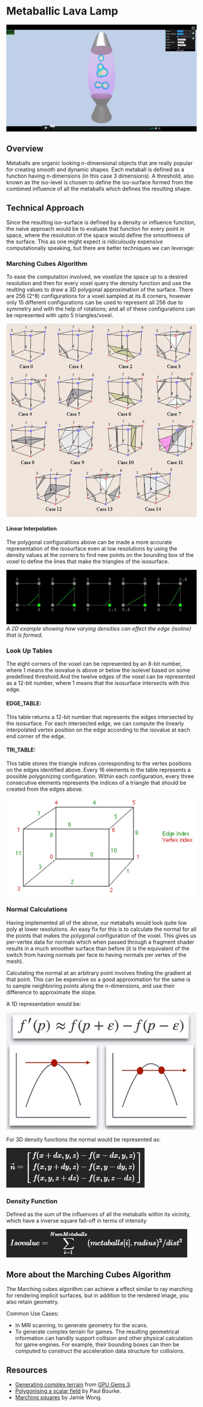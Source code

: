 # Metaballic Lava Lamp

[![](images/Metaballs_vimeoLink.png)](https://vimeo.com/227361586)

## Overview

Metaballs are organic looking n-dimensional objects that are really popular for creating smooth and dynamic shapes. Each metaball is defined as a function having n-dimensions (in this case 3 dimensions). A threshold, also known as the iso-level is chosen to define the iso-surface formed from the combined influence of all the metaballs which defines the resulting shape.

## Technical Approach

Since the resulting iso-surface is defined by a density or influence function, the naive approach would be to evaluate that function for every point in space, where the resolution of the space would define the smoothness of the surface. This as one might expect is ridiculously expensive computationally speaking, but there are better techniques we can leverage:

### Marching Cubes Algorithm

To ease the computation involved, we voxelize the space up to a desired resolution and then for every voxel query the density function and use the reulting values to draw a 3D polygonal approximation of the surface. There are 256 (2^8) configurations for a voxel sampled at its 8 corners, however only 15 different configurations can be used to represent all 256 due to symmetry and with the help of rotations; and all of these configurations can be represented with upto 5 triangles/voxel.

![](images/MC_Cases.jpg)

#### Linear Interpolation

The polygonal configurations above can be made a more accurate representation of the isosurface even at low resolutions by using the density values at the corners to find new points on the bounding box of the voxel to define the lines that make the triangles of the isosurface.

![](images/Lerp_examples.jpg)
_A 2D example showing how varying densities can effect the edge (isoline) that is formed._

### Look Up Tables

The eight corners of the voxel can be represented by an 8-bit number, where 1 means the isovalue is above or below the isolevel based on some predefined threshold.And the twelve edges of the voxel can be represented as a 12-bit number, where 1 means that the isosurface intersects with this edge.

#### EDGE_TABLE: 

This table returns a 12-bit number that represents the edges intersected by the isosurface. For each intersected edge, we can compute the linearly interpolated vertex position on the edge according to the isovalue at each end corner of the edge.

#### TRI_TABLE: 

This table stores the triangle indices corresponding to the vertex positions on the edges identified above. Every 16 elements in the table represents a possible polygonizing configuration. Within each configuration, every three consecutive elements represents the indices of a triangle that should be created from the edges above.

![](images/Voxel_Indexing.jpg)

### Normal Calculations

Having implemented all of the above, our metaballs would look quite low poly at lower resolutions. An easy fix for this is to calculate the normal for all the points that makes the polygonal configuration of the voxel. This gives us per-vertex data for normals which when passed through a fragment shader results in a much smoother surface than before (it is the equivalent of the switch from having normals per face to having normals per vertex of the mesh). 

Calculating the normal at an arbitrary point involves finding the gradient at that point. This can be expensive so a good approximation for the same is to sample neighboring points along the n-dimensions, and use their difference to approximate the slope.

A 1D representation would be:

![](images/NormalCalc1D.jpg)

For 3D density functions the normal would be represented as:

![](images/normalEquation.png)

### Density Function
Defined as the sum of the influences of all the metaballs within its vicinity, which have a inverse square fall-off in terms of intensity

![](images/isoValueEquation.png)

## More about the Marching Cubes Algorithm
The Marching cubes algorithm can achieve a effect similar to ray marching for rendering implicit surfaces, but in addition to the rendered image, you also retain geometry.

Common Use Cases:
- In MRI scanning, to generate geometry for the scans.
- To generate complex terrain for games. The resulting geometrical information can handily support collision and other physical calculation for game engines. For example, their bounding boxes can then be computed to construct the acceleration data structure for collisions.

## Resources
- [Generating complex terrain](https://developer.nvidia.com/gpugems/GPUGems3/gpugems3_ch01.html) from [GPU Gems 3](https://developer.nvidia.com/gpugems/GPUGems3/gpugems3_pref01.html).
- [Polygonising a scalar field](http://paulbourke.net/geometry/polygonise/) by Paul Bourke.
- [Marching squares](http://jamie-wong.com/2014/08/19/metaballs-and-marching-squares/) by Jamie Wong.
